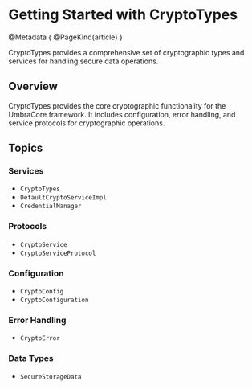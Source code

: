 # Getting Started with CryptoTypes

@Metadata {
    @PageKind(article)
}

CryptoTypes provides a comprehensive set of cryptographic types and services for handling secure data operations.

## Overview

CryptoTypes provides the core cryptographic functionality for the UmbraCore framework. It includes configuration, error handling, and service protocols for cryptographic operations.

## Topics

### Services

- ``CryptoTypes``
- ``DefaultCryptoServiceImpl``
- ``CredentialManager``

### Protocols

- ``CryptoService``
- ``CryptoServiceProtocol``

### Configuration

- ``CryptoConfig``
- ``CryptoConfiguration``

### Error Handling

- ``CryptoError``

### Data Types

- ``SecureStorageData``
